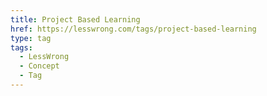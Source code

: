 ```yaml
---
title: Project Based Learning
href: https://lesswrong.com/tags/project-based-learning
type: tag
tags:
  - LessWrong
  - Concept
  - Tag
---
```


